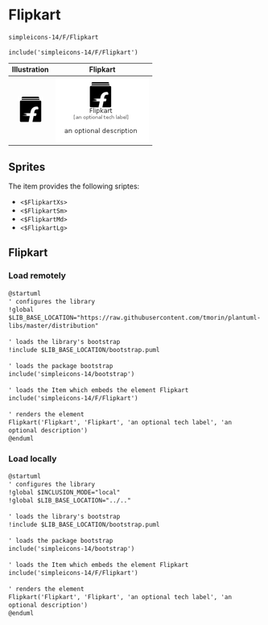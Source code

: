 # Flipkart


```text
simpleicons-14/F/Flipkart
```

```text
include('simpleicons-14/F/Flipkart')
```



| Illustration | Flipkart |
| :---: | :---: |
| ![illustration for Illustration](../../simpleicons-14/F/Flipkart.png) | ![illustration for Flipkart](../../simpleicons-14/F/Flipkart.Local.png) |



## Sprites
The item provides the following sriptes:

- `<$FlipkartXs>`
- `<$FlipkartSm>`
- `<$FlipkartMd>`
- `<$FlipkartLg>`





## Flipkart

### Load remotely
```plantuml
@startuml
' configures the library
!global $LIB_BASE_LOCATION="https://raw.githubusercontent.com/tmorin/plantuml-libs/master/distribution"

' loads the library's bootstrap
!include $LIB_BASE_LOCATION/bootstrap.puml

' loads the package bootstrap
include('simpleicons-14/bootstrap')

' loads the Item which embeds the element Flipkart
include('simpleicons-14/F/Flipkart')

' renders the element
Flipkart('Flipkart', 'Flipkart', 'an optional tech label', 'an optional description')
@enduml
```

### Load locally
```plantuml
@startuml
' configures the library
!global $INCLUSION_MODE="local"
!global $LIB_BASE_LOCATION="../.."

' loads the library's bootstrap
!include $LIB_BASE_LOCATION/bootstrap.puml

' loads the package bootstrap
include('simpleicons-14/bootstrap')

' loads the Item which embeds the element Flipkart
include('simpleicons-14/F/Flipkart')

' renders the element
Flipkart('Flipkart', 'Flipkart', 'an optional tech label', 'an optional description')
@enduml
```

